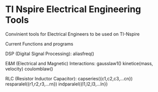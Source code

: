 # TI Nspire Electrical Engineering Tools
 Convinient tools for Electrical Engineers to be used on TI-Nspire

Current Functions and programs

DSP (Digital Signal Processing):
    aliasfreq()


E&M (Electrical and Magnetic) Interactions:
    gausslaw1()
    kinetice(mass, velocity)
    coulomblaw()

RLC (Resistor Inductor Capacitor):
    capseries({c1,c2,c3,...cn})
    resparalel({r1,r2,r3,...rn})
    indparalel({l1,l2,l3,...ln})
